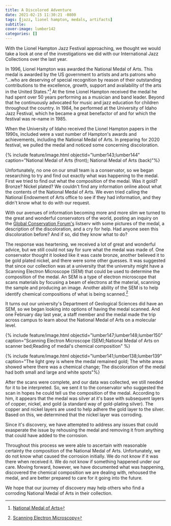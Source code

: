 ```yaml
---
title: A Discolored Adventure
date: 2021-02-15 11:30:21 -0800
tags: [jazz, lionel hampton, medals, artifacts]
subtitle: 
cover-image: lumber142
categories: []
---
```



With the Lionel Hampton Jazz Festival approaching, we thought we would take a look at one of the investigations we did with our International Jazz Collections over the last year. 

In 1996, Lionel Hampton was awarded the National Medal of Arts. This medal is awarded by the US government to artists and arts patrons who "...who are deserving of special recognition by reason of their outstanding contributions to the excellence, growth, support and availability of the arts in the United States."[^1] At the time Lionel Hampton received the medal he had spent over 50 years performing as a musician and band leader. Beyond that he continuously advocated for music and jazz education for children throughout the country. In 1984, he performed at the University of Idaho Jazz Festival, which he became a great benefactor of and for which the festival was re-name in 1985. 

When the University of Idaho received the Lionel Hampton papers in the 1990s, included were a vast number of Hampton's awards and achievements, including the National Medal of Arts. In preparing for 2020 festival, we pulled the medal and noticed some concerning discoloration. 

{% include feature/image.html objectid="lumber143;lumber144" caption="National Medal of Arts (front); National Medal of Arts (back)"%}

Unfortunately, no one on our small team is a conservator, so we began researching to try and find out exactly what was happening to the medal. First we tried to find out what the composition of the medal. Was it gold? Bronze? Nickel plated? We couldn't find any information online about what the contents of the National Medal of Arts. We even tried calling the National Endowment of Arts office to see if they had information, and they didn't know what to do with our request. 

With our avenues of information becoming more and more slim we turned to the great and wonderful conservators of the world, posting an inquiry on the [Global Conservation Forum's](https://community.culturalheritage.org/communities/community-home?CommunityKey=ea3d002c-9fc3-4446-b7d2-c308f5faed13) listserv with some pictures of the medal, a description of the discoloration, and a cry for help. Had anyone seen this discoloration before? And if so, did they know what to do? 

The response was heartening, we received a lot of great and wonderful advice, but we still could not say for sure what the medal was made of. One conservator thought it looked like it was caste bronze, another believed it to be gold plated nickel, and there were some other guesses. It was suggested that since our collection was at a university that the university might have a Scanning Electron Microscope (SEM) that could be used to determine the composition of the medal. An SEM is a type of electron microscope that scans materials by focusing a beam of electrons at the material, scanning the sample and producing an image. Another ability of the SEM is to help identify chemical compositions of what is being scanned.[^2]

It turns out our university's Department of Geological Sciences did have an SEM, so we began looking into options of having the medal scanned. And one February day last year, a staff member and the medal made the trip across campus to learn about the National Medal of Arts on a molecular level. 

{% include feature/image.html objectid="lumber147;lumber148;lumber150" caption="Scanning Electron Microscope (SEM);National Medal of Arts on scanner bed;Reading of medal's chemical composition" %}

{% include feature/image.html objectid="lumber141;lumber138;lumber139" caption="The light grey is where the medal remained gold; The white areas showed where there was a chemical change; The discoloration of the medal had both small and large and white spots"%}

After the scans were complete, and our data was collected, we still needed for it to be interpreted. So, we sent it to the conservator who suggested the scan in hopes he could tell us the composition of the medal. According to him, it appears that the medal was silver at it's base with subsequent layers of copper, nickel, and gold (a standard way of gold-plating silver). The copper and nickel layers are used to help adhere the gold layer to the silver. Based on this, we determined that the nickel layer was corroding. 

Since it's discovery, we have attempted to address any issues that could exasperate the issue by rehousing the medal and removing it from anything that could have added to the corrosion. 

Throughout this process we were able to ascertain with reasonable certainty the composition of the National Medal of Arts. Unfortunately, we do not know what caused the corrosion initially. We do not know if it was there when received it. We do not know if something happened under our care. Moving forward, however, we have documented what was happening, discovered the chemical composition we are dealing with, rehoused the medal, and are better prepared to care for it going into the future. 

We hope that our journey of discovery may help others who find a corroding National Medal of Arts in their collection. 

[^1]: [National Medal of Arts](https://www.arts.gov/honors/medals)

[^2]: [Scanning Electron Microscopy](https://serc.carleton.edu/research_education/geochemsheets/techniques/SEM.html)